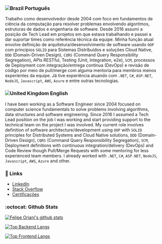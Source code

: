 ### ![Brazil](https://raw.githubusercontent.com/stevenrskelton/flag-icon/master/png/16/country-4x3/br.png "Brazil") Português

Trabalho como desenvolvedor desde 2004 com foco em fundamentos de ciência da computação para resolver problemas envolvendo algoritmos, estruturas de dados e engenharia de software. Desde 2016 assumi a posição de Tech Lead em projetos em que estava trabalhando e passei a dar suportar times como referência técnica da equipe. Minha função atual envolve definição de arquitetura/desenvolvimento de software usando `OOP` com princípios `SOLID` para Sistemas Distribuídos e soluções Cloud Native, `DDD` (Domain-Driven Design), `CQRS` (Command Query Responsibility Segregation), APIs RESTful, Testing (Unit, Integration, e2e), `SCM`, processos de Deployment com integração/entrega contínua (DevOps) e revisão de código por meio de pull/merge com alguma mentoria para membros menos experientes da equipe. Já tive experiência atuando com `.NET`, `C#`, `ASP.NET`, `NodeJS`, `Javascript`, `AWS`, `Azure` e entre outras tecnologias.

### ![United Kingdom](https://raw.githubusercontent.com/stevenrskelton/flag-icon/master/png/16/country-4x3/gb.png "United Kingdom") English

I have been working as a Software Engineer since 2004 focused on computer science fundamentals to solve problems involving algorithms, data structures and software engineering. Since 2016 I assumed a Tech Lead position on the job I was working and start providing support to the technical team on the project I was involved. My current role involves definition of software architecture/development using `OOP` with `SOLID` principles for Distributed Systems and Cloud Native solutions, `DDD` (Domain-Driven Design), `CQRS` (Command Query Responsibility Segregation), `SCM`, Deployment definitions with continuous integration/delivery (DevOps) and Code Review though Pull/Merge Requests with some mentoring for less experienced team members. I already worked with `.NET`, `C#`, `ASP.NET`, `NodeJS`, `Javascript`, `AWS`, `Azure` and other.

###  :link: Links

- [LinkedIn](https://www.linkedin.com/in/felipeoriani/?locale=en_US)
- [Stack Overflow](https://stackoverflow.com/users/316799/felipe-oriani?tab=profile)
- [Certificações](https://www.youracclaim.com/users/felipeoriani/)

### :octocat: Github Stats 

[![Felipe Oriani's github stats](https://github-readme-stats.vercel.app/api?username=felipeoriani&show_icons=true&count_private=true&include_all_commits=true&theme=vision-friendly-dark)](https://github.com/anuraghazra/github-readme-stats)

[![Top Backend Langs](https://github-readme-stats.vercel.app/api/top-langs/?username=felipeoriani&layout=compact&langs_count=6&hide=Javascript,CSS,HTML,TypeScript,ASP&custom_title=Top%20Backend%20Languages&theme=vision-friendly-dark)](https://github.com/anuraghazra/github-readme-stats)

[![Top Frontend Langs](https://github-readme-stats.vercel.app/api/top-langs/?username=felipeoriani&layout=compact&hide=C%23,Rust,Shell,Python,ASP,Dockerfile&custom_title=Top%20Frontend%20Languages&theme=vision-friendly-dark)](https://github.com/anuraghazra/github-readme-stats)
